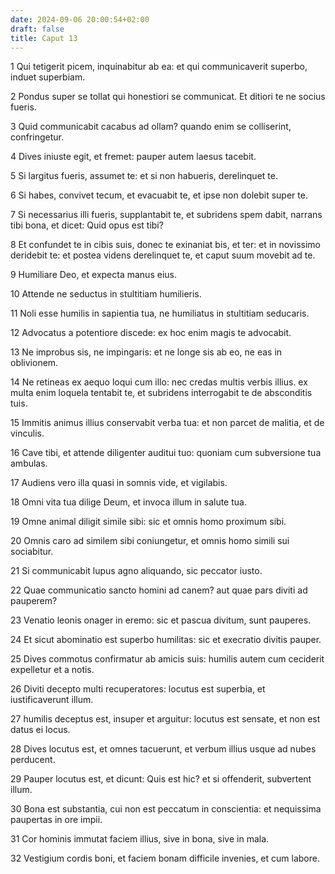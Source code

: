 ```yaml
---
date: 2024-09-06 20:00:54+02:00
draft: false
title: Caput 13
---
```





1 Qui tetigerit picem, inquinabitur ab ea: et qui communicaverit superbo, induet superbiam.

2 Pondus super se tollat qui honestiori se communicat. Et ditiori te ne socius fueris.

3 Quid communicabit cacabus ad ollam? quando enim se colliserint, confringetur.

4 Dives iniuste egit, et fremet: pauper autem laesus tacebit.

5 Si largitus fueris, assumet te: et si non habueris, derelinquet te.

6 Si habes, convivet tecum, et evacuabit te, et ipse non dolebit super te.

7 Si necessarius illi fueris, supplantabit te, et subridens spem dabit, narrans tibi bona, et dicet: Quid opus est tibi?

8 Et confundet te in cibis suis, donec te exinaniat bis, et ter: et in novissimo deridebit te: et postea videns derelinquet te, et caput suum movebit ad te.

9 Humiliare Deo, et expecta manus eius.

10 Attende ne seductus in stultitiam humilieris.

11 Noli esse humilis in sapientia tua, ne humiliatus in stultitiam seducaris.

12 Advocatus a potentiore discede: ex hoc enim magis te advocabit.

13 Ne improbus sis, ne impingaris: et ne longe sis ab eo, ne eas in oblivionem.

14 Ne retineas ex aequo loqui cum illo: nec credas multis verbis illius. ex multa enim loquela tentabit te, et subridens interrogabit te de absconditis tuis.

15 Immitis animus illius conservabit verba tua: et non parcet de malitia, et de vinculis.

16 Cave tibi, et attende diligenter auditui tuo: quoniam cum subversione tua ambulas.

17 Audiens vero illa quasi in somnis vide, et vigilabis.

18 Omni vita tua dilige Deum, et invoca illum in salute tua.

19 Omne animal diligit simile sibi: sic et omnis homo proximum sibi.

20 Omnis caro ad similem sibi coniungetur, et omnis homo simili sui sociabitur.

21 Si communicabit lupus agno aliquando, sic peccator iusto.

22 Quae communicatio sancto homini ad canem? aut quae pars diviti ad pauperem?

23 Venatio leonis onager in eremo: sic et pascua divitum, sunt pauperes.

24 Et sicut abominatio est superbo humilitas: sic et execratio divitis pauper.

25 Dives commotus confirmatur ab amicis suis: humilis autem cum ceciderit expelletur et a notis.

26 Diviti decepto multi recuperatores: locutus est superbia, et iustificaverunt illum.

27 humilis deceptus est, insuper et arguitur: locutus est sensate, et non est datus ei locus.

28 Dives locutus est, et omnes tacuerunt, et verbum illius usque ad nubes perducent.

29 Pauper locutus est, et dicunt: Quis est hic? et si offenderit, subvertent illum.

30 Bona est substantia, cui non est peccatum in conscientia: et nequissima paupertas in ore impii.

31 Cor hominis immutat faciem illius, sive in bona, sive in mala.

32 Vestigium cordis boni, et faciem bonam difficile invenies, et cum labore.

